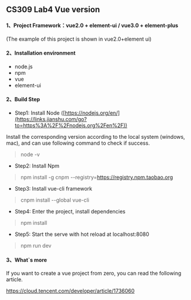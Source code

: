 ## CS309 Lab4 Vue version

#### 1、Project Framework：vue2.0 + element-ui / vue3.0 + element-plus

(The example of this project is shown in vue2.0+element ui)

#### 2、Installation environment

* node.js
* npm
* vue
* element-ui

#### 2、Build Step

* Step1:  Install Node ([https://nodejs.org/en/](https://links.jianshu.com/go?to=https%3A%2F%2Fnodejs.org%2Fen%2F))

Install the corresponding version according to the local system (windows, mac), and can use following command to check if success.

> node -v

* Step2:  Install Npm

> npm install -g cnpm --registry=https://registry.npm.taobao.org

* Step3:  Install vue-cli framework

> cnpm install --global vue-cli

* Step4:  Enter the project, install dependencies

> npm install

* Step5:  Start the serve with hot reload at localhost:8080

> npm run dev

#### 3、What`s more

If you want to create a vue project from zero, you can read the following article.

https://cloud.tencent.com/developer/article/1736060

